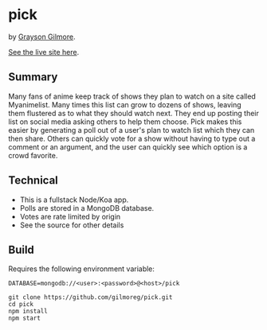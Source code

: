 # pick
by [Grayson Gilmore](https://github.com/gilmoreg/).

[See the live site here](https://www.pick.moe/).

## Summary
Many fans of anime keep track of shows they plan to watch on a site called Myanimelist. Many times this list can grow to dozens of shows, leaving them flustered as to what they should watch next. They end up posting their list on social media asking others to help them choose. Pick makes this easier by generating a poll out of a user's plan to watch list which they can then share. Others can quickly vote for a show without having to type out a comment or an argument, and the user can quickly see which option is a crowd favorite.

## Technical
* This is a fullstack Node/Koa app.
* Polls are stored in a MongoDB database.
* Votes are rate limited by origin
* See the source for other details

## Build
Requires the following environment variable:
```
DATABASE=mongodb://<user>:<password>@<host>/pick
```

```
git clone https://github.com/gilmoreg/pick.git
cd pick
npm install
npm start
```